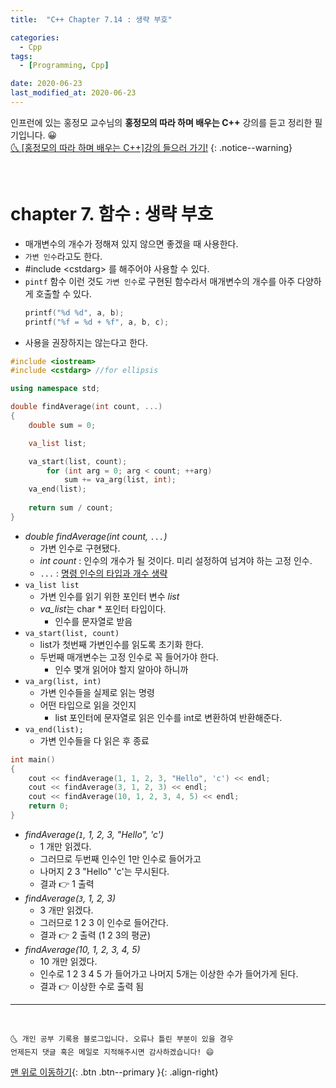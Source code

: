 ```yaml
---
title:  "C++ Chapter 7.14 : 생략 부호" 

categories:
  - Cpp
tags:
  - [Programming, Cpp]

date: 2020-06-23
last_modified_at: 2020-06-23
---
```


인프런에 있는 홍정모 교수님의 **홍정모의 따라 하며 배우는 C++** 강의를 듣고 정리한 필기입니다. 😀    
[🌜 [홍정모의 따라 하며 배우는 C++]강의 들으러 가기!](https://www.inflearn.com/course/following-c-plus)
{: .notice--warning}

<br>

# chapter 7. 함수 : 생략 부호

- 매개변수의 개수가 정해져 있지 않으면 좋겠을 때 사용한다.
- `가변 인수`라고도 한다.
- #include \<cstdarg> 를 해주어야 사용할 수 있다.
- `pintf` 함수 이런 것도 `가변 인수`로 구현된 함수라서 매개변수의 개수를 아주 다양하게 호출할 수 있다.
  ```cpp
  printf("%d %d", a, b);
  printf("%f = %d + %f", a, b, c);
  ```
- 사용을 권장하지는 않는다고 한다.

```cpp
#include <iostream>
#include <cstdarg> //for ellipsis

using namespace std;

double findAverage(int count, ...) 
{
	double sum = 0;

	va_list list; 

	va_start(list, count); 
		for (int arg = 0; arg < count; ++arg)
		    sum += va_arg(list, int); 
	va_end(list); 
	
	return sum / count;
}
```

- *double findAverage(int count, `...`)*
  - 가변 인수로 구현됐다.
  - *int count* : 인수의 개수가 될 것이다. 미리 설정하여 넘겨야 하는 고정 인수.
  - `...` : <u>명령 인수의 타입과 개수 생략</u>
- `va_list list` 
  - 가변 인수를 읽기 위한 포인터 변수 *list*
  - *va_list*는 char * 포인터 타입이다.
    - 인수를 문자열로 받음
- `va_start(list, count)`
  - list가 첫번째 가변인수를 읽도록 초기화 한다.
  - 두번째 매개변수는 고정 인수로 꼭 들어가야 한다.
    - 인수 몇개 읽어야 할지 알아야 하니까
- `va_arg(list, int)`
  - 가변 인수들을 실제로 읽는 명령
  - 어떤 타입으로 읽을 것인지
    - list 포인터에 문자열로 읽은 인수를 int로 변환하여 반환해준다.
- `va_end(list);`
  - 가변 인수들을 다 읽은 후 종료

```cpp
int main()
{
	cout << findAverage(1, 1, 2, 3, "Hello", 'c') << endl;
	cout << findAverage(3, 1, 2, 3) << endl;
	cout << findAverage(10, 1, 2, 3, 4, 5) << endl;
	return 0;
}
```

- *findAverage(`1`, 1, 2, 3, "Hello", 'c')*
  - 1 개만 읽겠다.
  - 그러므로 두번째 인수인 1만 인수로 들어가고
  - 나머지 2 3 "Hello" 'c'는 무시된다.
  - 결과 👉 1 출력
- *findAverage(`3`, 1, 2, 3)*
  - 3 개만 읽겠다.
  - 그러므로 1 2 3 이 인수로 들어간다.
  - 결과 👉 2 출력 (1 2 3의 평균)
- *findAverage(10, 1, 2, 3, 4, 5)*
  - 10 개만 읽겠다.
  - 인수로 1 2 3 4 5 가 들어가고 나머지 5개는 이상한 수가 들어가게 된다.
  - 결과 👉 이상한 수로 출력 됨


***
<br>

    🌜 개인 공부 기록용 블로그입니다. 오류나 틀린 부분이 있을 경우 
    언제든지 댓글 혹은 메일로 지적해주시면 감사하겠습니다! 😄

[맨 위로 이동하기](#){: .btn .btn--primary }{: .align-right}